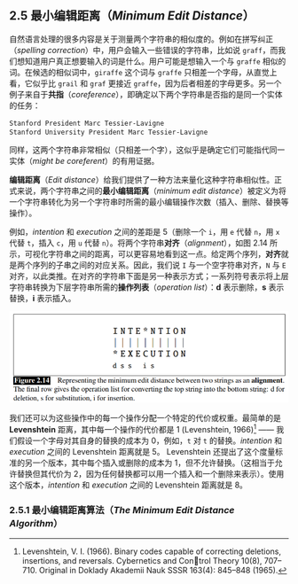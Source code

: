 ## 2.5 最小编辑距离（*Minimum Edit Distance*）

自然语言处理的很多内容是关于测量两个字符串的相似度的。例如在拼写纠正（*spelling correction*）中，用户会输入一些错误的字符串，比如说 `graff`，而我们想知道用户真正想要输入的词是什么。用户可能是想输入一个与 `graffe` 相似的词。在候选的相似词中，`giraffe` 这个词与 `graffe` 只相差一个字母，从直觉上看，它似乎比 `grail` 和 `graf` 更接近 `graffe`，因为后者相差的字母更多。另一个例子来自于**共指**（*coreference*），即确定以下两个字符串是否指的是同一个实体的任务：

```
Stanford President Marc Tessier-Lavigne
Stanford University President Marc Tessier-Lavigne
```

同样，这两个字符串非常相似（只相差一个字），这似乎是确定它们可能指代同一实体（*might be coreferent*）的有用证据。

**编辑距离**（*Edit distance*）给我们提供了一种方法来量化这种字符串相似性。正式来说，两个字符串之间的**最小编辑距离**（*minimum edit distance*）被定义为将一个字符串转化为另一个字符串时所需的最小编辑操作次数（插入、删除、替换等操作）。

例如，*intention* 和 *execution* 之间的差距是 5（删除一个 `i`，用 `e` 代替 `n`，用 `x` 代替 `t`，插入 `c`，用 `u` 代替 `n`）。将两个字符串**对齐**（*alignment*），如图 2.14 所示，可视化字符串之间的距离，可以更容易地看到这一点。给定两个序列，**对齐**就是两个序列的子串之间的对应关系。因此，我们说 `I` 与一个空字符串对齐，`N` 与 `E` 对齐，以此类推。在对齐的字符串下面是另一种表示方式；一系列符号表示将上层字符串转换为下层字符串所需的**操作列表**（*operation list*）：**d** 表示删除，**s** 表示替换，**i** 表示插入。

![Fig 2.14](assets/fig2.14.png)

我们还可以为这些操作中的每一个操作分配一个特定的代价或权重。最简单的是 **Levenshtein** 距离，其中每一个操作的代价都是 1 (Levenshtein, 1966)[^1] —— 我们假设一个字母对其自身的替换的成本为 0，例如，`t` 对 `t` 的替换。*intention* 和 *execution* 之间的 Levenshtein 距离就是 5。 Levenshtein 还提出了这个度量标准的另一个版本，其中每个插入或删除的成本为 1，但不允许替换。（这相当于允许替换但其代价为 2，因为任何替换都可以用一个插入和一个删除来表示）。使用这个版本，*intention* 和 *execution* 之间的 Levenshtein 距离就是 8。

### 2.5.1 最小编辑距离算法（*The Minimum Edit Distance Algorithm*）

[^1]: Levenshtein, V. I. (1966). Binary codes capable of correcting deletions, insertions, and reversals. Cybernetics and Control Theory 10(8), 707–710. Original in Doklady Akademii Nauk SSSR 163(4): 845–848 (1965).
